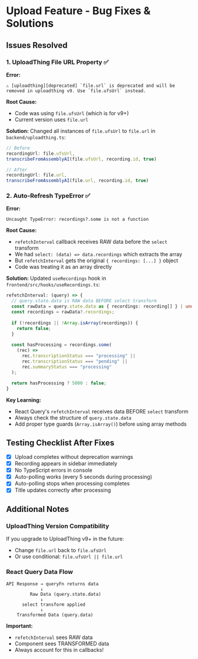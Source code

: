# Upload Feature - Bug Fixes & Solutions

## Issues Resolved

### 1. UploadThing File URL Property ✅
**Error:**
```
⚠️ [uploadthing][deprecated] `file.url` is deprecated and will be removed in uploadthing v9. Use `file.ufsUrl` instead.
```

**Root Cause:**
- Code was using `file.ufsUrl` (which is for v9+)
- Current version uses `file.url`

**Solution:**
Changed all instances of `file.ufsUrl` to `file.url` in `backend/uploadthing.ts`:
```typescript
// Before
recordingUrl: file.ufsUrl,
transcribeFromAssemblyAI(file.ufsUrl, recording.id, true)

// After
recordingUrl: file.url,
transcribeFromAssemblyAI(file.url, recording.id, true)
```

### 2. Auto-Refresh TypeError ✅
**Error:**
```
Uncaught TypeError: recordings?.some is not a function
```

**Root Cause:**
- `refetchInterval` callback receives RAW data before the `select` transform
- We had `select: (data) => data.recordings` which extracts the array
- But `refetchInterval` gets the original `{ recordings: [...] }` object
- Code was treating it as an array directly

**Solution:**
Updated `useRecordings` hook in `frontend/src/hooks/useRecordings.ts`:
```typescript
refetchInterval: (query) => {
  // query.state.data is RAW data BEFORE select transform
  const rawData = query.state.data as { recordings: recording[] } | undefined;
  const recordings = rawData?.recordings;
  
  if (!recordings || !Array.isArray(recordings)) {
    return false;
  }
  
  const hasProcessing = recordings.some(
    (rec) =>
      rec.transcriptionStatus === "processing" ||
      rec.transcriptionStatus === "pending" ||
      rec.summaryStatus === "processing"
  );
  
  return hasProcessing ? 5000 : false;
}
```

**Key Learning:**
- React Query's `refetchInterval` receives data BEFORE `select` transform
- Always check the structure of `query.state.data`
- Add proper type guards (`Array.isArray()`) before using array methods

## Testing Checklist After Fixes

- [x] Upload completes without deprecation warnings
- [x] Recording appears in sidebar immediately
- [x] No TypeScript errors in console
- [x] Auto-polling works (every 5 seconds during processing)
- [x] Auto-polling stops when processing completes
- [x] Title updates correctly after processing

## Additional Notes

### UploadThing Version Compatibility
If you upgrade to UploadThing v9+ in the future:
- Change `file.url` back to `file.ufsUrl`
- Or use conditional: `file.ufsUrl || file.url`

### React Query Data Flow
```
API Response → queryFn returns data
             ↓
         Raw Data (query.state.data)
             ↓
      select transform applied
             ↓
    Transformed Data (query.data)
```

**Important:** 
- `refetchInterval` sees RAW data
- Component sees TRANSFORMED data
- Always account for this in callbacks!

